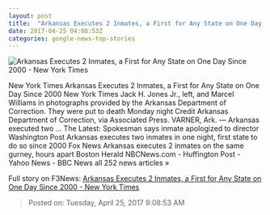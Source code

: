 ```yaml
---
layout: post
title:  "Arkansas Executes 2 Inmates, a First for Any State on One Day Since 2000 - New York Times"
date: 2017-04-25 04:08:53Z
categories: google-news-top-stories
---
```


![Arkansas Executes 2 Inmates, a First for Any State on One Day Since 2000 - New York Times](https://static01.nyt.com/images/2017/04/25/us/25arkansas/25arkansas-facebookJumbo.jpg)

New York Times Arkansas Executes 2 Inmates, a First for Any State on One Day Since 2000 New York Times Jack H. Jones Jr., left, and Marcel Williams in photographs provided by the Arkansas Department of Correction. They were put to death Monday night Credit Arkansas Department of Correction, via Associated Press. VARNER, Ark. — Arkansas executed two ... The Latest: Spokesman says inmate apologized to director Washington Post Arkansas executes two inmates in one night, first state to do so since 2000 Fox News Arkansas executes 2 inmates on the same gurney, hours apart Boston Herald NBCNews.com - Huffington Post - Yahoo News - BBC News all 252 news articles »


Full story on F3News: [Arkansas Executes 2 Inmates, a First for Any State on One Day Since 2000 - New York Times](http://www.f3nws.com/n/VZyvUG)

> Posted on: Tuesday, April 25, 2017 9:08:53 AM
